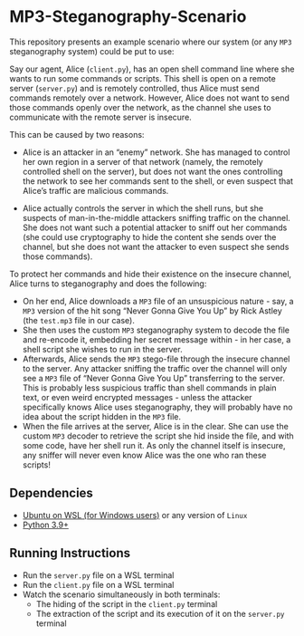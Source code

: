 # MP3-Steganography-Scenario
This repository presents an example scenario where our system (or any `MP3` steganography system) could be put to use:


Say our agent, Alice (`client.py`), has an open shell command line where she wants to run some commands or scripts. This
shell is open on a remote server (`server.py`) and is remotely controlled, thus Alice must send commands remotely over a
network. However, Alice does not want to send those commands openly over the network, as the channel she uses to
communicate with the remote server is insecure. 

This can be caused by two reasons: 
* Alice is an attacker in an “enemy” network. She has managed to control her own region in a server of that network (namely, the remotely controlled shell on
the server), but does not want the ones controlling the network to see her commands sent to the shell, or even suspect
that Alice’s traffic are malicious commands.

* Alice actually controls the server in which the shell runs, but she suspects of man-in-the-middle attackers sniffing traffic on the channel. She does not want such a potential attacker to
sniff out her commands (she could use cryptography to hide the content she sends over the channel, but she does not want
the attacker to even suspect she sends those commands). 

To protect her commands and hide their existence on the insecure
channel, Alice turns to steganography and does the following:
* On her end, Alice downloads a `MP3` file of an unsuspicious nature - say, a `MP3`
version of the hit song “Never Gonna Give You Up” by Rick Astley (the `test.mp3` file in our case). 
* She then uses the custom `MP3` steganography system to
decode the file and re-encode it, embedding her secret message within - in her case, a shell script she wishes to run in
the server.
* Afterwards, Alice sends the `MP3` stego-file through the insecure channel to the server. Any attacker sniffing the
traffic over the channel will only see a `MP3` file of “Never Gonna Give You Up” transferring to the server. This is
probably less suspicious traffic than shell commands in plain text, or even weird encrypted messages - unless the
attacker specifically knows Alice uses steganography, they will probably have no idea about the script hidden in the `MP3`
file. 
* When the file arrives at the server, Alice is in the clear. She can use the custom `MP3` decoder to retrieve the
script she hid inside the file, and with some code, have her shell run it. As only the channel itself is insecure, any
sniffer will never even know Alice was the one who ran these scripts!


## Dependencies
* [Ubuntu on WSL (for Windows users)](https://ubuntu.com/wsl) or any version of `Linux`
* [Python 3.9+](https://www.python.org/downloads/)

## Running Instructions
* Run the `server.py` file on a WSL terminal
* Run the `client.py` file on a WSL terminal
* Watch the scenario simultaneously in both terminals:
  * The hiding of the script in the `client.py` terminal
  * The extraction of the script and its execution of it on the `server.py` terminal
